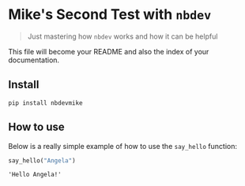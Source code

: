 # Mike's Second Test with `nbdev`
> Just mastering how `nbdev` works and how it can be helpful


This file will become your README and also the index of your documentation.

## Install

`pip install nbdevmike`

## How to use

Below is a really simple example of how to use the `say_hello` function:

```python
say_hello("Angela")
```




    'Hello Angela!'


